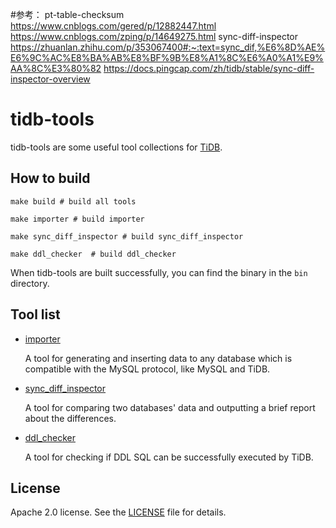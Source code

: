 #参考：
pt-table-checksum
https://www.cnblogs.com/gered/p/12882447.html
https://www.cnblogs.com/zping/p/14649275.html
sync-diff-inspector
https://zhuanlan.zhihu.com/p/353067400#:~:text=sync_dif,%E6%8D%AE%E6%9C%AC%E8%BA%AB%E8%BF%9B%E8%A1%8C%E6%A0%A1%E9%AA%8C%E3%80%82
https://docs.pingcap.com/zh/tidb/stable/sync-diff-inspector-overview

# tidb-tools

tidb-tools are some useful tool collections for [TiDB](https://github.com/pingcap/tidb).

## How to build

```
make build # build all tools

make importer # build importer

make sync_diff_inspector # build sync_diff_inspector

make ddl_checker  # build ddl_checker
```

When tidb-tools are built successfully, you can find the binary in the `bin` directory.

## Tool list

- [importer](./importer)

    A tool for generating and inserting data to any database which is compatible with the MySQL protocol, like MySQL and TiDB.

- [sync_diff_inspector](./sync_diff_inspector)

    A tool for comparing two databases' data and outputting a brief report about the differences.

- [ddl_checker](./ddl_checker)

    A tool for checking if DDL SQL can be successfully executed by TiDB.

## License

Apache 2.0 license. See the [LICENSE](./LICENSE) file for details.

